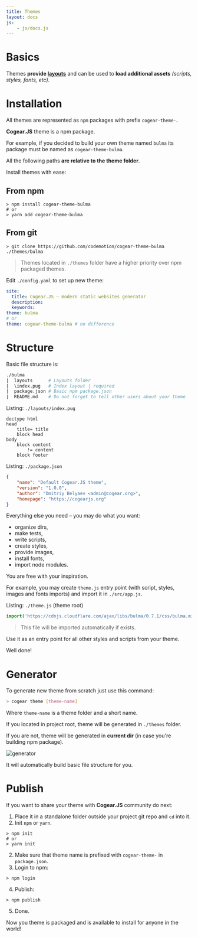 ```yaml
---
title: Themes
layout: docs
js:
	- js/docs.js
---
```

# Basics
Themes **provide [layouts](/docs/workflow#layouts)** and can be used to **load additional assets** _(scripts, styles, fonts, etc)_.

# Installation

All themes are represented as `npm` packages with prefix `cogear-theme-`.

<article class="message is-success">
  <div class="message-body"><b>Cogear.JS</b> theme is a npm package.</div>
</article>

For example, if you decided to build your own theme named `bulma` its package must be named as `cogear-theme-bulma`.

<article class="message is-warning">
  <div class="message-body">All the following paths <b>are relative to the theme folder</b>.</div>
</article>

Install themes with ease:

## From npm
```shell
> npm install cogear-theme-bulma
# or 
> yarn add cogear-theme-bulma
```
## From git
```shell
> git clone https://github.com/codemotion/cogear-theme-bulma ./themes/bulma
```

> Themes located in `./themes` folder have a higher priority over npm packaged themes.

Edit `./config.yaml` to set up new theme:
```yaml
site:
  title: Cogear.JS – modern static websites generator
  description:
  keywords: 
theme: bulma
# or
theme: cogear-theme-bulma # no difference
```

# Structure

Basic file structure is:
```bash
./bulma
|  layouts      # Layouts folder
|  \index.pug   # Index layout | required
|  package.json # Basic npm package.json
|  README.md    # Do not forget to tell other users about your theme
```

Listing: `./layouts/index.pug`
```pug
doctype html
head
	title= title
	block head
body
	block content
		!= content
	block footer
```

Listing: `./package.json`
```json
{
	"name": "Default Cogear.JS theme",
	"version": "1.0.0",
	"author": "Dmitriy Belyaev <admin@cogear.org>",
	"homepage": "https://cogearjs.org"
}
```

Everything else you need – you may do what you want: 
* organize dirs,
* make tests,
* write scripts,
* create styles,
* provide images,
* install fonts,
* import node modules.

You are free with your inspiration.

For example, you may create `theme.js` entry point (with script, styles, images and fonts imports) and import it in `./src/app.js`.

Listing: `./theme.js` (theme root)
```javascript
import('https://cdnjs.cloudflare.com/ajax/libs/bulma/0.7.1/css/bulma.min.css')
```

> This file will be imported automatically if exists.

Use it as an entry point for all other styles and scripts from your theme.

Well done! 

# Generator
To generate new theme from scratch just use this command:
```bash
> cogear theme [theme-name]
```
Where `theme-name` is a theme folder and a short name.

If you located in project root, theme will be generated in `./themes` folder.

If you are not, theme will be generated in __current dir__  (in case you're building npm package).


![generator](~images/docs/themes/generator.svg)

It will automatically build basic file structure for you.

# Publish

If you want to share your theme with **Cogear.JS** community do next:

1. Place it in a standalone folder outside your project git repo and `cd` into it.
2. Init `npm` or `yarn`.
```shell
> npm init
# or
> yarn init
```
2. Make sure that theme name is prefixed with `cogear-theme-` in `package.json`.
3. Login to npm:
```shell
> npm login
```
4. Publish:
```shell
> npm publish
```
5. Done.

Now you theme is packaged and is available to install for anyone in the world!
